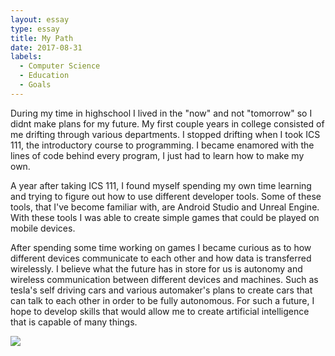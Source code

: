 ```yaml
---
layout: essay
type: essay
title: My Path
date: 2017-08-31
labels:
  - Computer Science
  - Education
  - Goals
---
```


During my time in highschool I lived in the "now" and not "tomorrow" so I didnt make plans for my future. My first couple years in college consisted of me drifting through various departments. I stopped drifting when I took ICS 111, the introductory course to programming. I became enamored with the lines of code behind every program, I just had to learn how to make my own.

A year after taking ICS 111, I found myself spending my own time learning and trying to figure out how to use different developer tools. Some of these tools, that I've become familiar with, are Android Studio and Unreal Engine. With these tools I was able to create simple games that could be played on mobile devices.

After spending some time working on games I became curious as to how different devices communicate to each other and how data is transferred wirelessly. I believe what the future has in store for us is autonomy and wireless communication between different devices and machines. Such as tesla's self driving cars and various automaker's plans to create cars that can talk to each other in order to be fully autonomous. For such a future, I hope to develop skills that would allow me to create artificial intelligence that is capable of many things.

<img class="ui small left floated rounded image" src="/images/car.jpeg">
